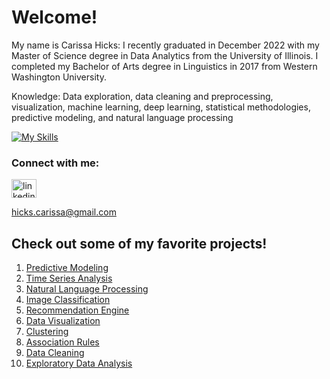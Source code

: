 # Welcome!

My name is Carissa Hicks:  I recently graduated in December 2022 with my Master of Science degree in Data Analytics from the University of Illinois. I completed my Bachelor of Arts degree in Linguistics in 2017 from Western Washington University.

Knowledge: Data exploration, data cleaning and preprocessing, visualization, machine learning, deep learning, statistical methodologies, predictive modeling, and natural language processing

[![My Skills](https://skillicons.dev/icons?i=r,py,java,tensorflow,eclipse)](https://skillicons.dev)

### Connect with me:
<a href="https://www.linkedin.com/in/hickscarissa/" target="blank"><img align="center" src="https://raw.githubusercontent.com/rahuldkjain/github-profile-readme-generator/master/src/images/icons/Social/linked-in-alt.svg" alt="linkedin" height="30" width="40"/></a>

hicks.carissa@gmail.com
  
## Check out some of my favorite projects!

1. [Predictive Modeling]()
2. [Time Series Analysis]()
3. [Natural Language Processing]()
4. [Image Classification]()
5. [Recommendation Engine]()
6. [Data Visualization]()
7. [Clustering]()
8. [Association Rules]()
9. [Data Cleaning]()
10. [Exploratory Data Analysis]()
